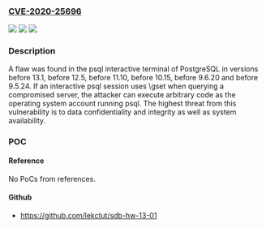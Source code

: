 ### [CVE-2020-25696](https://cve.mitre.org/cgi-bin/cvename.cgi?name=CVE-2020-25696)
![](https://img.shields.io/static/v1?label=Product&message=PostgreSQL&color=blue)
![](https://img.shields.io/static/v1?label=Version&message=All%20PostgreSQL%20versions%20before%2013.1%2C%20before%2012.5%2C%20before%2011.10%2C%20before%2010.15%2C%20before%209.6.20%20and%20before%209.5.24%20&color=brightgreen)
![](https://img.shields.io/static/v1?label=Vulnerability&message=CWE-183-%3ECWE-270&color=brightgreen)

### Description

A flaw was found in the psql interactive terminal of PostgreSQL in versions before 13.1, before 12.5, before 11.10, before 10.15, before 9.6.20 and before 9.5.24. If an interactive psql session uses \gset when querying a compromised server, the attacker can execute arbitrary code as the operating system account running psql. The highest threat from this vulnerability is to data confidentiality and integrity as well as system availability.

### POC

#### Reference
No PoCs from references.

#### Github
- https://github.com/lekctut/sdb-hw-13-01

